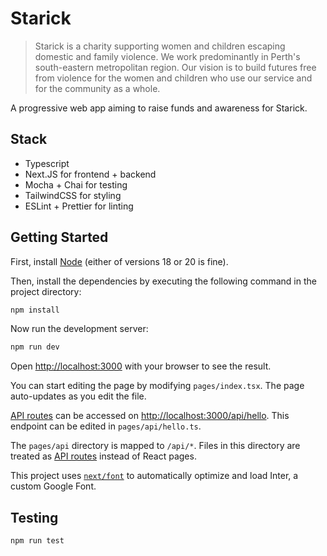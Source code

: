 # Starick

>Starick is a charity supporting women and children escaping domestic and family violence. We work predominantly in Perth's south-eastern metropolitan region. Our vision is to build futures free from violence for the women and children who use our service and for the community as a whole.

A progressive web app aiming to raise funds and awareness for Starick.

## Stack

* Typescript
* Next.JS for frontend + backend
* Mocha + Chai for testing
* TailwindCSS for styling
* ESLint + Prettier for linting

## Getting Started

First, install [Node](https://nodejs.org/en/download/) (either of versions 18 or 20 is fine).

Then, install the dependencies by executing the following command in the project directory:

```bash
npm install
```

Now run the development server:

```bash
npm run dev
```

Open [http://localhost:3000](http://localhost:3000) with your browser to see the result.

You can start editing the page by modifying `pages/index.tsx`. The page auto-updates as you edit the file.

[API routes](https://nextjs.org/docs/api-routes/introduction) can be accessed on [http://localhost:3000/api/hello](http://localhost:3000/api/hello). This endpoint can be edited in `pages/api/hello.ts`.

The `pages/api` directory is mapped to `/api/*`. Files in this directory are treated as [API routes](https://nextjs.org/docs/api-routes/introduction) instead of React pages.

This project uses [`next/font`](https://nextjs.org/docs/basic-features/font-optimization) to automatically optimize and load Inter, a custom Google Font.

## Testing

```sh
npm run test
```
